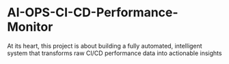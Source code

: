 # AI-OPS-CI-CD-Performance-Monitor
At its heart, this project is about building a fully automated, intelligent system that transforms raw CI/CD performance data into actionable insights
